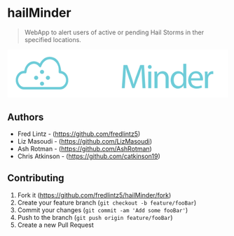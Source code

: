 # hailMinder
> WebApp to alert users of active or pending Hail Storms in ther specified locations. 


![](assets/images/multiLogo.png)


<!-- ## Usage example

A few motivating and useful examples of how your product can be used. Spice this up with code blocks and potentially more screenshots.

_For more examples and usage, please refer to the [Wiki][wiki]._ -->



## Authors

- Fred Lintz - (https://github.com/fredlintz5)
- Liz Masoudi - (https://github.com/LizMasoudi)
- Ash Rotman - (https://github.com/AshRotman)
- Chris Atkinson - (https://github.com/catkinson19)


## Contributing

1. Fork it (<https://github.com/fredlintz5/hailMinder/fork>)
2. Create your feature branch (`git checkout -b feature/fooBar`)
3. Commit your changes (`git commit -am 'Add some fooBar'`)
4. Push to the branch (`git push origin feature/fooBar`)
5. Create a new Pull Request


